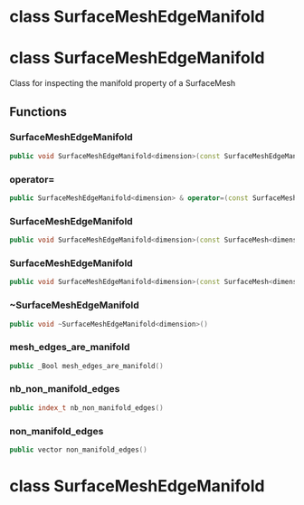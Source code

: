 # class SurfaceMeshEdgeManifold


# class SurfaceMeshEdgeManifold


 Class for inspecting the manifold property of a SurfaceMesh



## Functions

### SurfaceMeshEdgeManifold

```cpp
public void SurfaceMeshEdgeManifold<dimension>(const SurfaceMeshEdgeManifold<dimension> & )
```


### operator=

```cpp
public SurfaceMeshEdgeManifold<dimension> & operator=(const SurfaceMeshEdgeManifold<dimension> & )
```


### SurfaceMeshEdgeManifold

```cpp
public void SurfaceMeshEdgeManifold<dimension>(const SurfaceMesh<dimension> & mesh)
```


### SurfaceMeshEdgeManifold

```cpp
public void SurfaceMeshEdgeManifold<dimension>(const SurfaceMesh<dimension> & mesh, _Bool verbose)
```


### ~SurfaceMeshEdgeManifold

```cpp
public void ~SurfaceMeshEdgeManifold<dimension>()
```


### mesh_edges_are_manifold

```cpp
public _Bool mesh_edges_are_manifold()
```


### nb_non_manifold_edges

```cpp
public index_t nb_non_manifold_edges()
```


### non_manifold_edges

```cpp
public vector non_manifold_edges()
```




# class SurfaceMeshEdgeManifold


